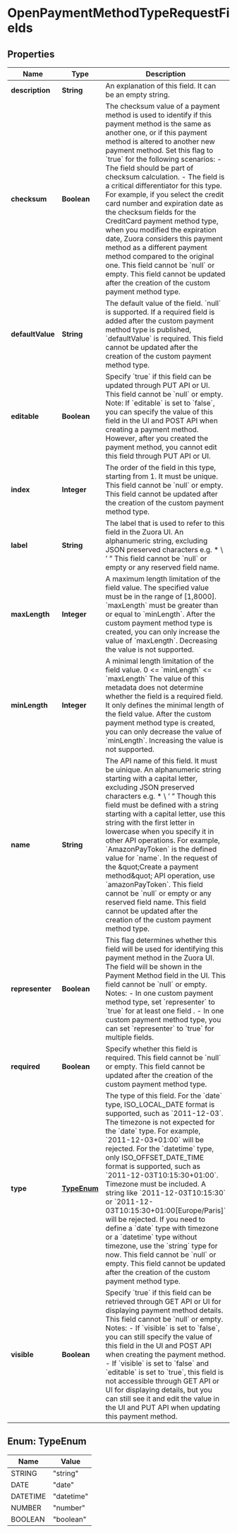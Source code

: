 

# OpenPaymentMethodTypeRequestFields


## Properties

| Name | Type | Description | Notes |
|------------ | ------------- | ------------- | -------------|
|**description** | **String** | An explanation of this field. It can be an empty string.  |  [optional] |
|**checksum** | **Boolean** | The checksum value of a payment method is used to identify if this payment method is the same as another one, or if this payment method is altered to another new payment method.  Set this flag to &#x60;true&#x60; for the following scenarios:   - The field should be part of checksum calculation.   - The field is a critical differentiator for this type.         For example, if you select the credit card number and expiration date as the checksum fields for the CreditCard payment method type, when you modified the expiration date, Zuora considers this payment method as a different payment method compared to the original one.  This field cannot be &#x60;null&#x60; or empty.  This field cannot be updated after the creation of the custom payment method type.  |  [optional] |
|**defaultValue** | **String** | The default value of the field. &#x60;null&#x60; is supported.  If a required field is added after the custom payment method type is published, &#x60;defaultValue&#x60; is required.  This field cannot be updated after the creation of the custom payment method type.  |  [optional] |
|**editable** | **Boolean** | Specify &#x60;true&#x60; if this field can be updated through PUT API or UI.  This field cannot be &#x60;null&#x60; or empty.  Note: If &#x60;editable&#x60; is set to &#x60;false&#x60;, you can specify the value of this field in the UI and POST API when creating a payment method. However, after you created the payment method, you cannot edit this field through PUT API or UI.  |  [optional] |
|**index** | **Integer** | The order of the field in this type, starting from 1. It must be unique.  This field cannot be &#x60;null&#x60; or empty.  This field cannot be updated after the creation of the custom payment method type.  |  [optional] |
|**label** | **String** | The label that is used to refer to this field in the Zuora UI.  An alphanumeric string, excluding JSON preserved characters e.g.  * \\ ’ ”  This field cannot be &#x60;null&#x60; or empty or any reserved field name.  |  [optional] |
|**maxLength** | **Integer** | A maximum length limitation of the field value. The specified value must be in the range of [1,8000]. &#x60;maxLength&#x60; must be greater than or equal to &#x60;minLength&#x60;.  After the custom payment method type is created, you can only increase the value of &#x60;maxLength&#x60;. Decreasing the value is not supported.  |  [optional] |
|**minLength** | **Integer** | A minimal length limitation of the field value.      0 &lt;&#x3D; &#x60;minLength&#x60; &lt;&#x3D; &#x60;maxLength&#x60;  The value of this metadata does not determine whether the field is a required field. It only defines the minimal length of the field value.  After the custom payment method type is created, you can only decrease the value of &#x60;minLength&#x60;. Increasing the value is not supported.  |  [optional] |
|**name** | **String** | The API name of this field. It must be uinique.  An alphanumeric string starting with a capital letter, excluding JSON preserved characters e.g.  * \\ ’ ”  Though this field must be defined with a string starting with a capital letter, use this string with the first letter in lowercase when you specify it in other API operations. For example, &#x60;AmazonPayToken&#x60; is the defined value for &#x60;name&#x60;. In the request of the \&quot;Create a payment method\&quot; API operation, use &#x60;amazonPayToken&#x60;.  This field cannot be &#x60;null&#x60; or empty or any reserved field name.  This field cannot be updated after the creation of the custom payment method type.  |  [optional] |
|**representer** | **Boolean** | This flag determines whether this field will be used for identifying this payment method in the Zuora UI. The field will be shown in the Payment Method field in the UI.  This field cannot be &#x60;null&#x60; or empty.  Notes:   - In one custom payment method type, set &#x60;representer&#x60; to &#x60;true&#x60; for at least one field .   - In one custom payment method type, you can set &#x60;representer&#x60; to &#x60;true&#x60; for multiple fields.  |  [optional] |
|**required** | **Boolean** | Specify whether this field is required.  This field cannot be &#x60;null&#x60; or empty.  This field cannot be updated after the creation of the custom payment method type.  |  [optional] |
|**type** | [**TypeEnum**](#TypeEnum) | The type of this field.  For the &#x60;date&#x60; type, ISO_LOCAL_DATE format is supported, such as &#x60;2011-12-03&#x60;. The timezone is not expected for the &#x60;date&#x60; type. For example, &#x60;2011-12-03+01:00&#x60; will be rejected.  For the &#x60;datetime&#x60; type, only ISO_OFFSET_DATE_TIME format is supported, such as &#x60;2011-12-03T10:15:30+01:00&#x60;. Timezone must be included. A string like &#x60;2011-12-03T10:15:30&#x60; or &#x60;2011-12-03T10:15:30+01:00[Europe/Paris]&#x60; will be rejected.  If you need to define a &#x60;date&#x60; type with timezone or a &#x60;datetime&#x60; type without timezone, use the &#x60;string&#x60; type for now.  This field cannot be &#x60;null&#x60; or empty.  This field cannot be updated after the creation of the custom payment method type.  |  [optional] |
|**visible** | **Boolean** | Specify &#x60;true&#x60; if this field can be retrieved through GET API or UI for displaying payment method details.  This field cannot be &#x60;null&#x60; or empty.  Notes:    - If &#x60;visible&#x60; is set to &#x60;false&#x60;, you can still specify the value of this field in the UI and POST API when creating the payment method.   - If &#x60;visible&#x60; is set to &#x60;false&#x60; and &#x60;editable&#x60; is set to &#x60;true&#x60;, this field is not accessible through GET API or UI for displaying details, but you can still see it and edit the value in the UI and PUT API when updating this payment method.  |  [optional] |



## Enum: TypeEnum

| Name | Value |
|---- | -----|
| STRING | &quot;string&quot; |
| DATE | &quot;date&quot; |
| DATETIME | &quot;datetime&quot; |
| NUMBER | &quot;number&quot; |
| BOOLEAN | &quot;boolean&quot; |



